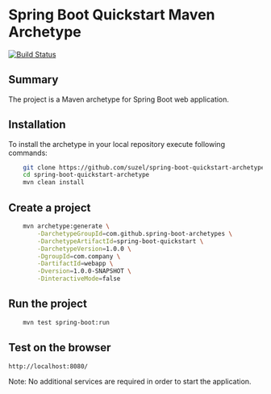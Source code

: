 Spring Boot Quickstart Maven Archetype
=========================================

[![Build Status](https://travis-ci.org/suzel/spring-boot-quickstart-archetype.svg?branch=master)](https://travis-ci.org/suzel/spring-boot-quickstart-archetype)

Summary
-------
The project is a Maven archetype for Spring Boot web application.

Installation
------------

To install the archetype in your local repository execute following commands:

```bash
    git clone https://github.com/suzel/spring-boot-quickstart-archetype.git
    cd spring-boot-quickstart-archetype
    mvn clean install
```

Create a project
----------------

```bash
    mvn archetype:generate \
        -DarchetypeGroupId=com.github.spring-boot-archetypes \
        -DarchetypeArtifactId=spring-boot-quickstart \
        -DarchetypeVersion=1.0.0 \
        -DgroupId=com.company \
        -DartifactId=webapp \
        -Dversion=1.0.0-SNAPSHOT \
        -DinteractiveMode=false
```

Run the project
----------------

```bash
	mvn test spring-boot:run
```

Test on the browser
-------------------

	http://localhost:8080/

Note: No additional services are required in order to start the application.
